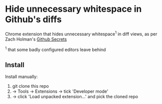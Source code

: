 # Hide unnecessary whitespace in Github's diffs

Chrome extension that hides unnecessary whitespace<sup>1</sup> in
diff views, as per Zach Holman's
[Github Secrets](https://github.com/blog/967-github-secrets)

<sup>1</sup> that some badly configured editors leave behind

## Install

Install manually:

1. git clone this repo
1. → Tools →  Extensions → tick 'Developer mode'
1. → click 'Load unpacked extension...' and pick the cloned repo
